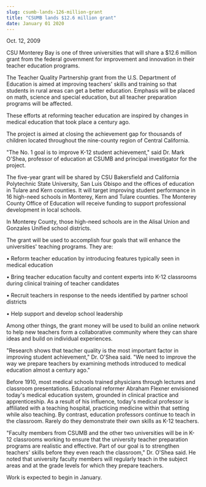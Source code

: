 ```yaml
---
slug: csumb-lands-126-million-grant
title: "CSUMB lands $12.6 million grant"
date: January 01 2020
---
```


 
<p>Oct. 12, 2009</p>
<p>
  CSU Monterey Bay is one of three universities that will share a $12.6 million
  grant from the federal government for improvement and innovation in their
  teacher education programs.
</p>
<p>
  The Teacher Quality Partnership grant from the U.S. Department of Education is
  aimed at improving teachers' skills and training so that students in rural
  areas can get a better education. Emphasis will be placed on math, science and
  special education, but all teacher preparation programs will be affected.
</p>
<p>
  These efforts at reforming teacher education are inspired by changes in
  medical education that took place a century ago.
</p>
<p>
  The project is aimed at closing the achievement gap for thousands of children
  located throughout the nine-county region of Central California.
</p>
<p>
  "The No. 1 goal is to improve K-12 student achievement," said Dr. Mark O'Shea,
  professor of education at CSUMB and principal investigator for the project.
</p>
<p>
  The five-year grant will be shared by CSU Bakersfield and California
  Polytechnic State University, San Luis Obispo and the offices of education in
  Tulare and Kern counties. It will target improving student performance in 16
  high-need schools in Monterey, Kern and Tulare counties. The Monterey County
  Office of Education will receive funding to support professional development
  in local schools.
</p>
<p>
  In Monterey County, those high-need schools are in the Alisal Union and
  Gonzales Unified school districts.
</p>
<p>
  The grant will be used to accomplish four goals that will enhance the
  universities' teaching programs. They are:
</p>
<p>
  • Reform teacher education by introducing features typically seen in medical
  education
</p>
<p>
  • Bring teacher education faculty and content experts into K-12 classrooms
  during clinical training of teacher candidates
</p>
<p>
  • Recruit teachers in response to the needs identified by partner school
  districts
</p>
<p>• Help support and develop school leadership</p>
<p>
  Among other things, the grant money will be used to build an online network to
  help new teachers form a collaborative community where they can share ideas
  and build on individual experiences.
</p>
<p>
  "Research shows that teacher quality is the most important factor in improving
  student achievement," Dr. O'Shea said. "We need to improve the way we prepare
  teachers by examining methods introduced to medical education almost a century
  ago."
</p>
<p>
  Before 1910, most medical schools trained physicians through lectures and
  classroom presentations. Educational reformer Abraham Flexner envisioned
  today's medical education system, grounded in clinical practice and
  apprenticeship. As a result of his influence, today's medical professor is
  affiliated with a teaching hospital, practicing medicine within that setting
  while also teaching. By contrast, education professors continue to teach in
  the classroom. Rarely do they demonstrate their own skills as K-12 teachers.
</p>
<p>
  "Faculty members from CSUMB and the other two universities will be in K-12
  classrooms working to ensure that the university teacher preparation programs
  are realistic and effective. Part of our goal is to strengthen teachers'
  skills before they even reach the classroom," Dr. O'Shea said. He noted that
  university faculty members will regularly teach in the subject areas and at
  the grade levels for which they prepare teachers.
</p>
<p>Work is expected to begin in January.</p>
<p></p>
<p></p>
<p></p>
<p></p>
<p></p>
<p></p>
<p></p>
<p></p>
<p></p>
<p></p>
 
